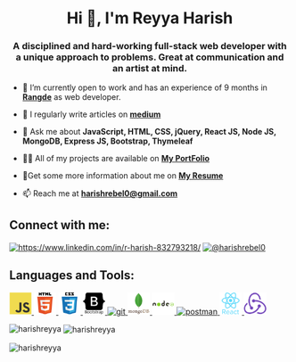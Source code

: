 
<h1 align="center">Hi 👋, I'm Reyya Harish</h1>
<h3 align="center">A disciplined and hard-working full-stack web developer with a unique approach to problems. Great at communication and an artist at mind.</h3>

- 🌱 I’m currently open to work and has an experience of 9 months in **[Rangde](https://rangde.in/invest)** as web developer.

- 📝 I regularly write articles on **[medium](https://medium.com/@harishrebel0)**

- 💬 Ask me about **JavaScript, HTML, CSS, jQuery, React JS, Node JS, MongoDB, Express JS, Bootstrap, Thymeleaf**

- 👨‍💻 All of my projects are available on **[My PortFolio](https://harishreyya.github.io/Harish-Porfolio/)**

- 👨Get some more information about me on **[My Resume](https://drive.google.com/drive/folders/1VHdNV2axbv9dD7yZlwGzW9mLg9KReo6v)**

- 📫 Reach me at **harishrebel0@gmail.com**



<h2 align="left">Connect with me:</h2>

<p align="left">
<a href="https://linkedin.com/in/r-harish-832793218/" target="blank"><img align="center" src="https://raw.githubusercontent.com/rahuldkjain/github-profile-readme-generator/master/src/images/icons/Social/linked-in-alt.svg" alt="https://www.linkedin.com/in/r-harish-832793218/" height="30" width="40" /></a>
<a href="https://medium.com/@harishrebel0" target="blank"><img align="center" src="https://raw.githubusercontent.com/rahuldkjain/github-profile-readme-generator/master/src/images/icons/Social/medium.svg" alt="@harishrebel0" height="30" width="40" /></a>
</p>

<h2 align="left">Languages and Tools:</h2>

<p align="left"> <a href="https://developer.mozilla.org/en-US/docs/Web/JavaScript" target="_blank" rel="noreferrer"> <img src="https://raw.githubusercontent.com/devicons/devicon/master/icons/javascript/javascript-original.svg" alt="javascript" width="40" height="40"/> </a> <a href="https://www.w3.org/html/" target="_blank" rel="noreferrer"> <img src="https://raw.githubusercontent.com/devicons/devicon/master/icons/html5/html5-original-wordmark.svg" alt="html5" width="40" height="40"/> </a> <a href="https://www.w3schools.com/css/" target="_blank" rel="noreferrer"> <img src="https://raw.githubusercontent.com/devicons/devicon/master/icons/css3/css3-original-wordmark.svg" alt="css3" width="40" height="40"/> </a>  <a href="https://getbootstrap.com" target="_blank" rel="noreferrer"> <img src="https://raw.githubusercontent.com/devicons/devicon/master/icons/bootstrap/bootstrap-plain-wordmark.svg" alt="bootstrap" width="40" height="40"/> </a>  <a href="https://git-scm.com/" target="_blank" rel="noreferrer"> <img src="https://www.vectorlogo.zone/logos/git-scm/git-scm-icon.svg" alt="git" width="40" height="40"/> </a>   <a href="https://www.mongodb.com/" target="_blank" rel="noreferrer"> <img src="https://raw.githubusercontent.com/devicons/devicon/master/icons/mongodb/mongodb-original-wordmark.svg" alt="mongodb" width="40" height="40"/> </a> <a href="https://nodejs.org" target="_blank" rel="noreferrer"> <img src="https://raw.githubusercontent.com/devicons/devicon/master/icons/nodejs/nodejs-original-wordmark.svg" alt="nodejs" width="40" height="40"/> </a> <a href="https://postman.com" target="_blank" rel="noreferrer"> <img src="https://www.vectorlogo.zone/logos/getpostman/getpostman-icon.svg" alt="postman" width="40" height="40"/> </a> <a href="https://reactjs.org/" target="_blank" rel="noreferrer"> <img src="https://raw.githubusercontent.com/devicons/devicon/master/icons/react/react-original-wordmark.svg" alt="react" width="40" height="40"/> </a> <a href="https://redux.js.org" target="_blank" rel="noreferrer"> <img src="https://raw.githubusercontent.com/devicons/devicon/master/icons/redux/redux-original.svg" alt="redux" width="40" height="40"/> </a> </p>

<p><img align="left" src="https://github-readme-stats.vercel.app/api/top-langs?username=harishreyya&show_icons=true&locale=en&layout=compact" alt="harishreyya" /></p>

<p>&nbsp;<img align="center" src="https://github-readme-stats.vercel.app/api?username=harishreyya&show_icons=true&locale=en" alt="harishreyya" /></p>

<p><img align="center" src="https://github-readme-streak-stats.herokuapp.com/?user=harishreyya&" alt="harishreyya"/></p>

